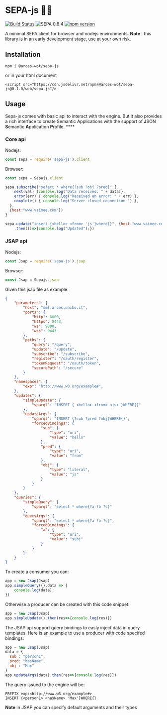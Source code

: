# SEPA-js 🚧🔥
[![Build Status](https://travis-ci.org/arces-wot/SEPA-js.svg?branch=master)](https://travis-ci.org/arces-wot/SEPA-js)
![SEPA 0.8.4](https://img.shields.io/badge/SEPA-0.8.4-blue.svg)
[![npm version](https://badge.fury.io/js/%40arces-wot%2Fsepa-js.svg)](https://badge.fury.io/js/%40arces-wot%2Fsepa-js)


A minimal SEPA client for browser and nodejs environments.
**Note** : this library is in an early development stage, use at your own risk.

## Installation

`npm i @arces-wot/sepa-js`

or in your html document

`<script src="https://cdn.jsdelivr.net/npm/@arces-wot/sepa-js@0.1.0/web/sepa.js"/>`

## Usage
Sepa-js comes with basic api to interact with the engine. But it also provides a rich interface to create Semantic Applications with the support of **J**SON **S**emantic **A**pplication **P**rofile. ****

### Core api

Nodejs:

```javascript
const sepa = require('sepa-js').client
```
Browser:
```javascript
const sepa = Sepajs.client
```

```javascript
sepa.subscribe("select * where{?sub ?obj ?pred}",{
    next(val) {console.log("Data received: " + data)},
    error(err) { console.log("Received an error: " + err) },
    complete() { console.log("Server closed connection ") },
  },
  {host:"www.vaimee.com"})
}
```

```javascript
sepa.update("insert {<hello> <from> 'js'}where{}", {host:"www.vaimee.com"})
    .then(()=>{console.log("Updated");})
```

### JSAP api

Nodejs:

```javascript
const Jsap = require('sepa-js').jsap
```
Browser:
```javascript
const Jsap = Sepajs.jsap
```
Given this jsap file as example:
```json
{
	"parameters": {
		"host": "mml.arces.unibo.it",
		"ports": {
			"http": 8000,
			"https": 8443,
			"ws": 9000,
			"wss": 9443
		},
		"paths": {
			"query": "/query",
			"update": "/update",
			"subscribe": "/subscribe",
			"register": "/oauth/register",
			"tokenRequest": "/oauth/token",
			"securePath": "/secure"
		}
	},
	"namespaces": {
		"exp": "http://www.w3.org/example#",
	},
	"updates": {
		"simpleUpdate": {
			"sparql": "INSERT { <hello> <from> <js> }WHERE{}"
		},
		"updateArgs": {
			"sparql": "INSERT {?sub ?pred ?obj}WHERE{}",
			"forcedBindings": {
				"sub": {
					"type": "uri",
					"value": "hello"
				},
				"pred": {
					"type": "uri",
					"value": "from"
				},
				"obj": {
					"type": "literal",
					"value": "js"
				}
			}
		}
	},
	"queries": {
		"simpleQuery": {
			"sparql": "select * where{?a ?b ?c}"
		},
		"queryArgs": {
			"sparql": "select * where{?a ?b ?c}",
			"forcedBindings": {
				"a": {
					"type": "uri",
					"value": "subj"
				}
			}
		}
	}
}
```
To create a consumer you can:
```javascript
app = new Jsap(Jsap)
app.simpleQuery({},data => {
    console.log(data);
})
```
Otherwise a producer can be created with this code snippet:
```javascript
app = new Jsap(Jsap)
app.simpleUpdate().then(res=>{console.log(res)})
```

The JSAP api support query bindings to easly inject data in query templates. Here is an example to use a producer with code specifed bindings:
```javascript
app = new Jsap(Jsap)
data = {
  sub : "person1",
  pred: "hasName",
  obj : "Max"
}
app.updateArgs(data).then(res=>{console.log(res)})
```
The query issued to the engine will be:
```sparql
PREFIX exp:<http://www.w3.org/example#>
INSERT {<person1> <hasName> 'Max'}WHERE{}
```
**Note** in JSAP you can specify default arguments and their types

